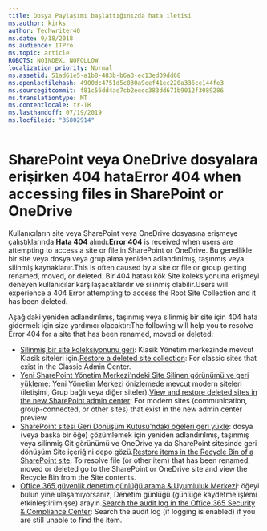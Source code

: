 ```yaml
---
title: Dosya Paylaşımı başlattığınızda hata iletisi
ms.author: kirks
author: Techwriter40
ms.date: 9/18/2018
ms.audience: ITPro
ms.topic: article
ROBOTS: NOINDEX, NOFOLLOW
localization_priority: Normal
ms.assetid: 51ad61e5-a1b8-483b-b6a3-ec13ed09dd68
ms.openlocfilehash: 4900dc4751d5c030a9cef41ec220a336ce144fe3
ms.sourcegitcommit: f81c56dd4ae7cb2eedc383dd671b9012f3089286
ms.translationtype: MT
ms.contentlocale: tr-TR
ms.lasthandoff: 07/19/2019
ms.locfileid: "35802914"
---
```

# <a name="error-404-when-accessing-files-in-sharepoint-or-onedrive"></a><span data-ttu-id="c8cd4-102">SharePoint veya OneDrive dosyalara erişirken 404 hata</span><span class="sxs-lookup"><span data-stu-id="c8cd4-102">Error 404 when accessing files in SharePoint or OneDrive</span></span>

<span data-ttu-id="c8cd4-103">Kullanıcıların site veya SharePoint veya OneDrive dosyasına erişmeye çalıştıklarında **Hata 404** alındı.</span><span class="sxs-lookup"><span data-stu-id="c8cd4-103">**Error 404** is received when users are attempting to access a site or file in SharePoint or OneDrive.</span></span> <span data-ttu-id="c8cd4-104">Bu genellikle bir site veya dosya veya grup alma yeniden adlandırılmış, taşınmış veya silinmiş kaynaklanır.</span><span class="sxs-lookup"><span data-stu-id="c8cd4-104">This is often caused by a site or file or group getting renamed, moved, or deleted.</span></span>
<span data-ttu-id="c8cd4-105">Bir 404 hatası kök Site koleksiyonuna erişmeyi deneyen kullanıcılar karşılaşacaklardır ve silinmiş olabilir.</span><span class="sxs-lookup"><span data-stu-id="c8cd4-105">Users will experience a 404 Error attempting to access the Root Site Collection and it has been deleted.</span></span>

<span data-ttu-id="c8cd4-106">Aşağıdaki yeniden adlandırılmış, taşınmış veya silinmiş bir site için 404 hata gidermek için size yardımcı olacaktır:</span><span class="sxs-lookup"><span data-stu-id="c8cd4-106">The following will help you to resolve Error 404 for a site that has been renamed, moved or deleted:</span></span>

- <span data-ttu-id="c8cd4-107">[Silinmiş bir site koleksiyonunu geri](https://docs.microsoft.com/sharepoint/restore-deleted-site-collection): Klasik Yönetim merkezinde mevcut Klasik siteleri için.</span><span class="sxs-lookup"><span data-stu-id="c8cd4-107">[Restore a deleted site collection](https://docs.microsoft.com/sharepoint/restore-deleted-site-collection):  For classic sites that exist in the Classic Admin Center.</span></span>
- <span data-ttu-id="c8cd4-108">[Yeni SharePoint Yönetim Merkezi'ndeki Site Silinen görünümü ve geri yükleme](https://docs.microsoft.com/sharepoint/view-and-restore-deleted-sites-in-new-admin-center): Yeni Yönetim Merkezi önizlemede mevcut modern siteleri (iletişimi, Grup bağlı veya diğer siteler).</span><span class="sxs-lookup"><span data-stu-id="c8cd4-108">[View and restore deleted sites in the new SharePoint admin center](https://docs.microsoft.com/sharepoint/view-and-restore-deleted-sites-in-new-admin-center):  For modern sites (communication, group-connected, or other sites) that exist in the new admin center preview.</span></span>
- <span data-ttu-id="c8cd4-109">[SharePoint sitesi Geri Dönüşüm Kutusu'ndaki öğeleri geri yükle](https://support.office.com/article/Restore-items-in-the-Recycle-Bin-of-a-SharePoint-site-6df466b6-55f2-4898-8d6e-c0dff851a0be): dosya (veya başka bir öğe) çözümlemek için yeniden adlandırılmış, taşınmış veya silinmiş Git görünümü ve OneDrive ya da SharePoint sitesinde geri dönüşüm Site içeriğini depo gözü.</span><span class="sxs-lookup"><span data-stu-id="c8cd4-109">[Restore items in the Recycle Bin of a SharePoint site](https://support.office.com/article/Restore-items-in-the-Recycle-Bin-of-a-SharePoint-site-6df466b6-55f2-4898-8d6e-c0dff851a0be):  To resolve file (or other item) that has been renamed, moved or deleted go to the SharePoint or OneDrive site and view the Recycle Bin from the Site contents.</span></span>
- <span data-ttu-id="c8cd4-110">[Office 365 güvenlik denetim günlüğü arama &amp; Uyumluluk Merkezi](https://support.office.com/client/search-the-audit-log-in-the-office-365-security-compliance-center-0d4d0f35-390b-4518-800e-0c7ec95e946c): öğeyi bulun yine ulaşamıyorsanız, Denetim günlüğü (günlüğe kaydetme işlemi etkinleştirilmişse) arayın.</span><span class="sxs-lookup"><span data-stu-id="c8cd4-110">[Search the audit log in the Office 365 Security &amp; Compliance Center](https://support.office.com/client/search-the-audit-log-in-the-office-365-security-compliance-center-0d4d0f35-390b-4518-800e-0c7ec95e946c):  Search the audit log (if logging is enabled) if you are still unable to find the item.</span></span>




    

